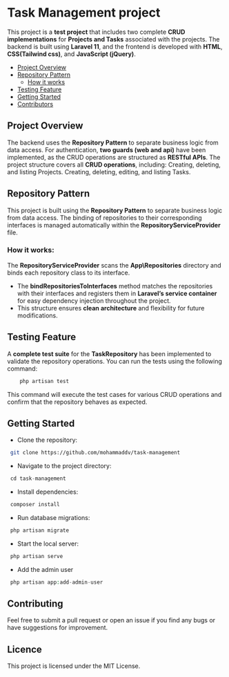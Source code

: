 # Task Management project

This project is a **test project** that includes two complete **CRUD implementations** for **Projects and Tasks** associated with the projects. The backend is built using **Laravel 11**, and the frontend is developed with **HTML**, **CSS(Tailwind css)**, and **JavaScript (jQuery)**.

- [Project Overview](#project-overview)
- [Repository Pattern](#repository-pattern)
    - [How it works](#how-it-works)
- [Testing Feature](#testing-feature)
- [Getting Started](#getting-started)
- [Contributors](#contributors)

## Project Overview

The backend uses the **Repository Pattern** to separate business logic from data access.
For authentication, **two guards (web and api)** have been implemented, as the CRUD operations are structured as **RESTful APIs**.
The project structure covers all **CRUD operations**, including:
Creating, deleting, and listing Projects.
Creating, deleting, editing, and listing Tasks.

## Repository Pattern

This project is built using the **Repository Pattern** to separate business logic from data access. The binding of repositories to their corresponding interfaces is managed automatically within the **RepositoryServiceProvider** file.

### How it works:
The **RepositoryServiceProvider** scans the **App\Repositories** directory and binds each repository class to its interface.
- The **bindRepositoriesToInterfaces** method matches the repositories with their interfaces and registers them in **Laravel’s service container** for easy dependency injection throughout the project.
- This structure ensures **clean architecture** and flexibility for future modifications.

## Testing Feature

A **complete test suite** for the **TaskRepository** has been implemented to validate the repository operations. You can run the tests using the following command:

```php
    php artisan test
```

This command will execute the test cases for various CRUD operations and confirm that the repository behaves as expected.

## Getting Started

- Clone the repository:
```bash
 git clone https://github.com/mohammaddv/task-management
```

- Navigate to the project directory:
```php
 cd task-management
```

- Install dependencies:
```php
 composer install
```

- Run database migrations:
```php
 php artisan migrate
```

- Start the local server:
```php
 php artisan serve
```

- Add the admin user
```php
 php artisan app:add-admin-user
```

## Contributing
Feel free to submit a pull request or open an issue if you find any bugs or have suggestions for improvement.

## Licence

This project is licensed under the MIT License.
